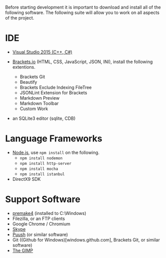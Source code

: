 Before starting development it is important to download and install all of the following software. The following suite will allow you to work on all aspects of the project.

IDE
===
* [Visual Studio 2015 (C++, C#)](https://www.visualstudio.com/en-us/visual-studio-homepage-vs.aspx)
* [Brackets.io](http://brackets.io) (HTML, CSS, JavaScript, JSON, INI), install the following extentions.
  - Brackets Git
  - Beautify
  - Brackets Exclude Indexing FileTree
  - JSONLint Extension for Brackets
  - Markdown Preview
  - Markdown Toolbar
  - Custom Work

* an SQLite3 editor (sqlite, CDB)

Language Frameworks
===================
* [Node.js](https://nodejs.org/), use `npm install` on the following.
  - `npm install nodemon`
  - `npm install http-server`
  - `npm install mocha`
  - `npm install istanbul`
* DirectX9 SDK

Support Software
================
* [premake4](http://industriousone.com/premake-quick-start) (installed to C:\Windows\)
* Filezilla, or an FTP clients
* Google Chrome / Chromium
* [Skype](http://www.skype.com) 
* [Puush](http://puush.me/) (or similar software)
* Git ((Github for Windows)[windows.github.com], Brackets Git, or similar software)
* [The GIMP](https://www.gimp.org/downloads/)
